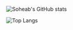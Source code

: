   
![Soheab's GitHub stats](https://github-readme-stats.vercel.app/api?username=Soheab&show_icons=true&theme=tokyonight&count_private=true)

![Top Langs](https://github-readme-stats.vercel.app/api/top-langs/?username=Soheab&layout=compact&theme=tokyonight)
